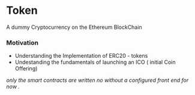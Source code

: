 # Token
A dummy Cryptocurrency on the Ethereum BlockChain

### Motivation 
* Understanding the Implementation of ERC20 - tokens 
* Undestanding the fundamentals of launching an ICO ( initial Coin Offering) 

_only the smart contracts are written no without a configured front end for now ._ 
